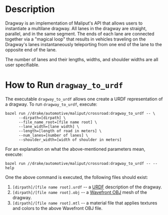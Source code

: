 # Description

Dragway is an implementation of Maliput's API that allows users to instantiate
a multilane dragway.  All lanes in the dragway are straight, parallel, and in
the same segment. The ends of each lane are connected together via a "magical
loop" that results in vehicles traveling on the Dragway's lanes instantaneously
teleporting from one end of the lane to the opposite end of the lane.

The number of lanes and their lengths, widths, and shoulder widths are all user
specifiable.

# How to Run `dragway_to_urdf`

The executable `dragway_to_urdf` allows one create a URDF representation of a
dragway. To run `dragway_to_urdf`, execute:

    bazel run //drake/automotive/maliput/crossroad:dragway_to_urdf -- \
          --dirpath=[dirpath] \
          --file_name_root=[file name root] \
          --lane_width=[lane width] \
          --length=[length of road in meters] \
          --num_lanes=[number of lanes] \
          --shoulder_width=[width of shoulder in meters]

For an explanation on what the above-mentioned parameters mean, execute:

    bazel run //drake/automotive/maliput/crossroad:dragway_to_urdf -- --help

One the above command is executed, the following files should exist:

  1. `[dirpath]/[file name root].urdf` -- a [URDF](http://wiki.ros.org/urdf)
     description of the dragway.
  2. `[dirpath]/[file name root].obj` -- a
     [Wavefront OBJ](https://en.wikipedia.org/wiki/Wavefront_.obj_file) mesh of
     the dragway.
  3. `[dirpath]/[file name root].mtl` -- a material file that applies textures
     and colors to the above Wavefront OBJ file.

